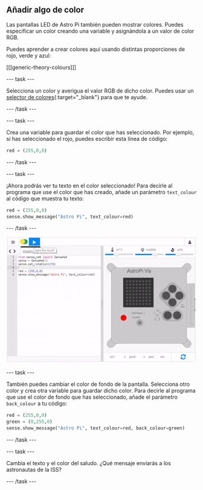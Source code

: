 ## Añadir algo de color

Las pantallas LED de Astro Pi también pueden mostrar colores. Puedes especificar un color creando una variable y asignándola a un valor de color RGB.

Puedes aprender a crear colores aquí usando distintas proporciones de rojo, verde y azul:

[[[generic-theory-colours]]]

\--- task \---

Selecciona un color y averigua el valor RGB de dicho color. Puedes usar un [selector de colores](https://www.w3schools.com/colors/colors_rgb.asp){:target="_blank"} para que te ayude.

\--- /task \---

\--- task \---

Crea una variable para guardar el color que has seleccionado. Por ejemplo, si has seleccionado el rojo, puedes escribir esta línea de código:

```python
red = (255,0,0)
```

\--- /task \---

\--- task \---

¡Ahora podrás ver tu texto en el color seleccionado! Para decirle al programa que use el color que has creado, añade un parámetro `text_colour` al código que muestra tu texto:

```python
red = (255,0,0)
sense.show_message("Astro Pi", text_colour=red)
```

\--- /task \---

![mostrar el mensaje en color](images/show-message-color.gif)

\--- task \---

También puedes cambiar el color de fondo de la pantalla. Selecciona otro color y crea otra variable para guardar dicho color. Para decirle al programa que use el color de fondo que has seleccionado, añade el parámetro `back_colour` a tu código:

```python
red = (255,0,0)
green = (0,255,0)
sense.show_message("Astro Pi", text_colour=red, back_colour=green)
```

\--- /task \---

\--- task \---

Cambia el texto y el color del saludo. ¿Qué mensaje enviarás a los astronautas de la ISS?

\--- /task \---